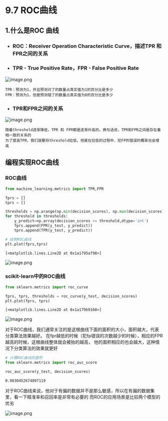 # 9.7 ROC曲线

## 1.什么是ROC 曲线
- ### ROC：Receiver Operation Characteristic Curve，描述TPR 和 FPR之间的关系


- ### TPR - True Positive Rate，FPR - False Positive Rate
![image.png](https://upload-images.jianshu.io/upload_images/7220971-65b8943e78f43c6c.png?imageMogr2/auto-orient/strip%7CimageView2/2/w/1240)

    TPR：预测为1，并且预测对了的数量占真实值为1的百分比是多少
    FPR：预测为1，但是预测错了的数量占真实值为0的百分比是多少

- ### TPR和FPR之间的关系
![image.png](https://upload-images.jianshu.io/upload_images/7220971-f0544a2a98d3f25f.png?imageMogr2/auto-orient/strip%7CimageView2/2/w/1240)

    随着threshold逐渐降低，TPR 和 FPR都是逐渐升高的，换句话说，TPR和FPR之间是存在着相一致的关系的
    为了提高TPR，我们就要将threshold拉低，但是在拉低的过程中，犯FP的错误的概率也会增高


## 编程实现ROC曲线

### ROC曲线


```python
from machine_learning.metrics import TPR,FPR

fprs = []
tprs = []

thresholds = np.arange(np.min(decision_scores), np.max(decision_scores), 0.1)
for threshold in thresholds:
    y_predict=np.array(decision_scores >= threshold,dtype='int')
    fprs.append(FPR(y_test, y_predict))
    tprs.append(TPR(y_test, y_predict))
```


```python
# 绘制ROC曲线
plt.plot(fprs,tprs)
```




    [<matplotlib.lines.Line2D at 0x1a1795af98>]




![image.png](https://upload-images.jianshu.io/upload_images/7220971-afee099803163165.png?imageMogr2/auto-orient/strip%7CimageView2/2/w/1240)


### scikit-learn中的ROC曲线


```python
from sklearn.metrics import roc_curve
```


```python
fprs, tprs, thresholds = roc_curve(y_test, decision_scores)
plt.plot(fprs, tprs)
```




    [<matplotlib.lines.Line2D at 0x1a179b9160>]




![image.png](https://upload-images.jianshu.io/upload_images/7220971-02a3b7b3379c2afa.png?imageMogr2/auto-orient/strip%7CimageView2/2/w/1240)


对于ROC曲线，我们通常关注的是这根曲线下面的面积的大小，面积越大，代表分类算法效果越好。
在fpr越低的时候（犯fp错误的次数越少的时候），相应的FPR越高的时候，这根曲线整体就会被抬的越高，
他的面积相应的也会越大，这种情况下分类算法的效果就更好


```python
# 计算ROC曲线的面积
from sklearn.metrics import roc_auc_score

roc_auc_score(y_test, decision_scores)
```




    0.9830452674897119



对于ROC曲线来说，他对于有偏的数据并不是那么敏感，所以在有偏的数据集里，看一下精准率和召回率是非常有必要的
而ROC的应用场景是比较两个模型的优劣

![image.png](https://upload-images.jianshu.io/upload_images/7220971-15ebb3fae4bda06c.png?imageMogr2/auto-orient/strip%7CimageView2/2/w/1240)

